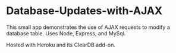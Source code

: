 # Database-Updates-with-AJAX
This small app demonstrates the use of AJAX requests to modify a database table. Uses Node, Express, and MySql. 

Hosted with Heroku and its ClearDB add-on.
